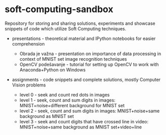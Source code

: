 # soft-computing-sandbox

Repository for storing and sharing solutions, experiments and showcase snippets of code which utilize Soft Computing techniques.

* presentations - theoretical material and IPython notebooks for easier comprehension
  * Obrada je važna - presentation on importance of data processing in context of MNIST set image recognition techniques
  * OpenCV podešavanje - tutorial for setting up OpenCV to work with Anaconda+Python on Windows
  
* assignments - code snippets and complete solutions, mostly Computer Vision problems
  * level 0 - seek and count red dots in images
  * level 1 - seek, count and sum digits in images: MNIST+noise+different background for MNIST set
  * level 2 - seek, count and sum digits in images: MNIST+noise+same background as MNIST set
  * level 3 - seek and count digits that have crossed line in video: MNIST+noise+same background as MNIST set+video+line
